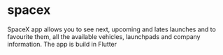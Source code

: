 # spacex
SpaceX app allows you to see next, upcoming and lates launches and to favourite them, all the available vehicles, launchpads and company information. The app is build in Flutter
